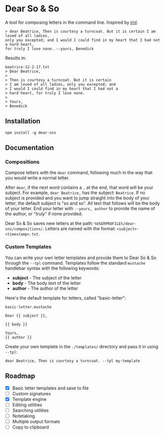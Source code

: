 # Dear So & So

A tool for composing letters in the command line. Inspired by [jrnl](http://jrnl.sh/).

```
> dear Beatrice, Then is courtesy a turncoat. But it is certain I am loved of all ladies,
only you excepted; and I would I could find in my heart that I had not a hard heart,
for truly I love none. --yours, Benedick
```

Results in:

```  
beatrice-12-2-17.txt
> Dear Beatrice,
> 
> Then is courtesy a turncoat. But it is certain
> I am loved of all ladies, only you excepted; and
> I would I could find in my heart that I had not a
> hard heart, for truly I love none.
> 
> Yours,
> Benedick
```

## Installation
```
npm install -g dear-sns
```

## Documentation


### Compositions
Compose letters with the `dear` command, following much in the way that you would write a normal letter.

After `dear`, if the next word contains a `,` at the end, that word will be your subject. For example,
`dear Beatrice,` has the subject: `Beatrice`. If no subject is provided and you want to jump straight into the
body of your letter, the default subject is "so and so". All text that follows will be the body of your letter.
End your letter with `--yours, author` to provide the name of the author, or "truly" if none provided.

Dear So & So saves new letters at the path: `%USERPROFILE%/dear-sns/compositions/`. Letters are named with the
format: `<subject>-<timestamp>.txt`.


### Custom Templates
You can write your own letter templates and provide them to Dear So & So through the `--tpl` command. Templates
follow the standard `mustache` handlebar syntax with the following keywords:

* **subject** - The subject of the letter
* **body** - The body text of the letter
* **author** - The author of the letter

Here's the default template for letters, called "basic-letter":

`basic-letter.mustache`
```
Dear {{ subject }},

{{ body }}

Yours,
{{ author }}
```

Create your own template in the `./templates/` directory and pass it in using `--tpl`:

```
dear Beatrice, Then is courtesy a turncoat. --tpl my-template
```

## Roadmap
* [x] Basic letter templates and save to file
* [ ] Custom signatures
* [x] Template engine
* [ ] Editing utilities
* [ ] Searching utilities
* [ ] Notetaking
* [ ] Multiple output formats
* [ ] Copy to clipboard
